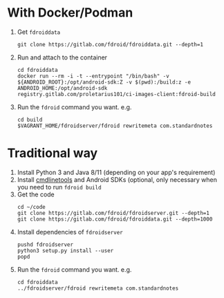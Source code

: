 # With Docker/Podman

1. Get `fdroiddata`
   ```shell
   git clone https://gitlab.com/fdroid/fdroiddata.git --depth=1
   ```
2. Run and attach to the container

   ```shell
   cd fdroiddata
   docker run --rm -i -t --entrypoint "/bin/bash" -v ${ANDROID_ROOT}:/opt/android-sdk:Z -v $(pwd):/build:z -e ANDROID_HOME:/opt/android-sdk registry.gitlab.com/proletarius101/ci-images-client:fdroid-build
   ```

3. Run the `fdroid` command you want. e.g.
   ```shell
   cd build
   $VAGRANT_HOME/fdroidserver/fdroid rewritemeta com.standardnotes
   ```

# Traditional way

1. Install Python 3 and Java 8/11 (depending on your app's requirement)
2. Install [cmdlinetools](https://developer.android.com/studio#command-tools) and Android SDKs (optional, only necessary when you need to run `fdroid build`
3. Get the code
   ```shell
   cd ~/code
   git clone https://gitlab.com/fdroid/fdroidserver.git --depth=1
   git clone https://gitlab.com/fdroid/fdroiddata.git --depth=1000
   ```
4. Install dependencies of `fdroidserver`
   ```shell
   pushd fdroidserver
   python3 setup.py install --user
   popd
   ```
5. Run the `fdroid` command you want. e.g.
   ```shell
   cd fdroiddata
   ../fdroidserver/fdroid rewritemeta com.standardnotes
   ```
